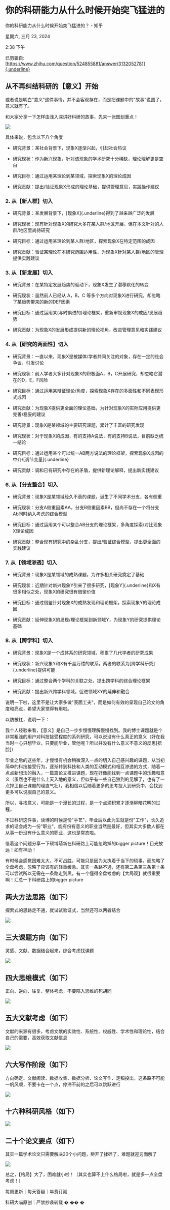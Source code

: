 # 你的科研能力从什么时候开始突飞猛进的

你的科研能力从什么时候开始突飞猛进的？ - 知乎

星期六, 三月 23, 2024

2:38 下午

 

已剪辑自: [https://www.zhihu.com/question/524855881/answer/3132052781]{.underline}

从不再纠结科研的【意义】开始
----------------------------

或者说是明白"意义"这件事情，并不会客观存在，而是把课题中的"故事"说圆了，意义就有了。

和大家分享一下怎样由浅入深讲好科研的故事，先来一张图划重点！

![](../../assets/006_你的科研能力从什么时候开始突飞猛进的？_-_知乎_000.png) 

具体来说，包含以下八个角度

-   研究背景：某社会背景下，现象X逐渐兴起，引起社会热议

-   研究现状：作为新兴现象，针对该现象的学术研究十分稀缺，理论理解更是空白

-   研究目标：通过运用某理论到某领域，探索现象X的理论成因

-   研究贡献：提出/验证现象X形成的理论基础，提供管理意见，实践操作建议

### 2. 从【新人群】切入

-   研究背景：某发展背景下，[现象X]{.underline}得到了越来越广泛的发展

-   研究现状：现有针对现象X的研究大多在某人群/地区开展，但在本文针对的人群/地区里尚待研究

-   研究目标：通过运用某理论到某人群/地区，探索现象X在特定范围的成因

-   研究贡献：验证某理论在本研究范围适用性，为现象X针对某人群/地区的管理提供实践建议

### 3. 从【新发展】切入

-   研究背景：在某特定发展趋势的驱动下，现象X发生了潜移默化的转变

-   研究现状：虽然前人已经从 A，B，C 等多个方向对现象X进行研究，却忽略了某趋势带来的新的DEF因素

-   研究目标：通过运用某(与时俱进的)理论框架，重新审视现象X的成因/发展趋势

-   研究贡献：为现象X的发展形成提供新的理论视角，改进管理意见和实践建议

### 4. 从【研究的两面性】切入

-   研究背景：一直以来，现象X是被媒体/学者共同关注的对象，存在一定的社会争议，引发讨论

-   研究现状：前人学者大多针对现象X的积极面A，B，C开展研究，却忽略它潜在的D，E，F风险

-   研究目标：通过运用某辩证理论/角度，探索现象X存在的多面性和不同表现形式成因

-   研究贡献：为现象X提供更全面的理论基础，为针对现象X的实际应用提供更完善/稳妥的建议

 

-   研究背景：现象X是某领域的主要研究课题，累计了丰富的研究发现

-   研究现状：对于现象X的成因，有的支持A说法，有的支持B说法，目前缺乏统一结论

-   研究目标：通过运用某个可以统一AB两方说法的理论框架，探索现象X成因的中介/[调节变量]{.underline}

-   研究贡献：调和已有研究中存在的矛盾，提供新理论解释，提出新实践建议

### 6. 从【分支整合】切入

-   研究背景：现象X是某领域经久不衰的课题，诞生了不同学术分支，各有侧重

-   研究现状：分支A侧重因素AA，分支B侧重因素BB，但尚不存在一个将分支Ab同时纳入考虑的综合模型

-   研究目标：通过运用某个可以整合AB分支的理论框架，多角度探索/对比现象X理论成因

-   研究贡献：整合现有研究中的杂乱分支，提出/验证综合模型，提出更全面的实践建议

### 7. 从【领域渗透】切入

-   研究背景：现象X是某领域的成熟课题，为许多相关研究奠定了基础

-   研究现状：近期针对新兴现象Y引来了很多研究，[现象Y]{.underline}和X有很多相似之处，现象X的研究很有借鉴价值

-   研究目标：通过借鉴针对现象X的成熟发现和理论框架，探索现象Y的理论成因

-   研究贡献：延伸现象X的发现/理论框架到新领域Y，为现象Y的研究提供理论基础

### 8. 从【跨学科】切入

-   研究背景：现象X是一个成体系的研究领域，积累了几代学者的研究成果

-   研究现状：新兴现象Y和X有千丝万缕的联系，两者的联系为[跨学科研究]{.underline}提供可能

-   研究目标：通过整合两个学科的关联之处，提出跨学科的综合理论框架

-   研究贡献：提出新兴跨学科领域，促进领域XY的延伸和融合

说明一下啦，这里不是让大家多做"表面工夫"，而是如何有效的呈现自己论文的角度和亮点，希望大家觉得有用啦。

以防被杠，说明一下：

我个人经验来看，【意义】是自己一步步慢慢理解慢慢找到。我的博士课题就是个非常粗浅的用户对科技接受程度的系列研究，可以说没有什么真正的意义（好在我当时一心只想毕业，只要能毕业，管他呢？所以并没有什么意义不意义的反思\[捂脸\]）

毕业之后的这些年，才慢慢有机会稍微深入一点的切入自己感兴趣的课题，从当初简单的科技接受行为，逐渐转到科技和人类的互动模式和相互渗透的方式，随着一点点新想法的融入，一篇篇论文推进课题，现在好像能找到一点课题中的乐趣和意义（虽然也不是什么上天入地的意义，但似乎有一些自己独到的见解了，也有了一点捍卫自己课题的理直气壮），我相信以后随着更多的思考投入到研究中，会找到更多可以说服自己的意义。

所以，寻找意义，可能是一个漫长的过程，是一个点滴积累才逐渐柳暗花明的过程。

不过科研这件事，读博的时候是份"手艺"，毕业后以此为生就是份"工作"，长久追求的话会成为一份"职业"，能有份有意义的职业当然是最好，但其实大多数人都在从事一份没有什么意义的职业，这也是常态啦。

借着这个问题分享一下硕博萌新在科研路上可能忽略掉的bigger picture！目光放远！如有神助！

有时候会感觉困难太大，不可战胜，可能只是因为太执着于当下的琐事，而忽略了全盘考虑，忽略了应该有的轻重缓急。其实一条路不通，还有第二条第三条第十条可以尝试所以无需在一条路走到黑，有一个懂得全盘考虑的【大局观】就很重要啊！汇总一下科研路上的bigger picture

两大方法思路（如下）
--------------------

探索式的思路走不通，就试试验证式，当然还可以两者结合

![](../../assets/006_你的科研能力从什么时候开始突飞猛进的？_-_知乎_001.png) 

三大课题方向（如下）
--------------------

灵感、文献、数据结合起来，综合考虑找课题

![](../../assets/006_你的科研能力从什么时候开始突飞猛进的？_-_知乎_002.png) 

四大思维模式（如下）
--------------------

正向、逆向、往复、整体考虑，不要陷入思维的死胡同

![](../../assets/006_你的科研能力从什么时候开始突飞猛进的？_-_知乎_003.png) 

五大文献考虑（如下）
--------------------

文献的来源有很多，考虑文献的实效性、系统性、权威性、学术性和理论性，结合自己的需要，高效获取文献信息

![](../../assets/006_你的科研能力从什么时候开始突飞猛进的？_-_知乎_004.png) 

六大写作阶段（如下）
--------------------

方向确定、文献阅读、数据收集、数据分析、论文写作、定稿投出，这条路不可能一帆风顺，不要卡在一个点，停滞不前的之后可以跳跃进行

![](../../assets/006_你的科研能力从什么时候开始突飞猛进的？_-_知乎_005.png) 

十六种科研风格（如下）
----------------------

![](../../assets/006_你的科研能力从什么时候开始突飞猛进的？_-_知乎_006.png) 

二十个论文要点（如下）
----------------------

其实一篇学术论文只需要解决20个小问题，掰开了揉碎了，难题就迎刃而解了

![](../../assets/006_你的科研能力从什么时候开始突飞猛进的？_-_知乎_007.png) 

总之，【格局】大了，困难就小啦！（其实也算不上什么格局啦，就是多一点全盘考虑！）

每周更新｜每天答疑｜年费订阅

科研大喵原创｜严禁抄袭转载
�
��
�
